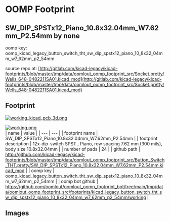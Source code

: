 # OOMP Footprint  
## SW_DIP_SPSTx12_Piano_10.8x32.04mm_W7.62mm_P2.54mm  by none  
  
oomp key: oomp_kicad_legacy_button_switch_tht_sw_dip_spstx12_piano_10_8x32_04mm_w7_62mm_p2_54mm  
  
source repo at: [http://gitlab.com/kicad-legacy/kicad-footprints/blob/master/tmp/data/oomlout_oomp_footprint_src/Socket.pretty/Wells_648-0482211SA01.kicad_mod](http://gitlab.com/kicad-legacy/kicad-footprints/blob/master/tmp/data/oomlout_oomp_footprint_src/Socket.pretty/Wells_648-0482211SA01.kicad_mod)  
## Footprint  
  
[![working_kicad_pcb_3d.png](working_kicad_pcb_3d_600.png)](working_kicad_pcb_3d.png)  
  
[![working.png](working_600.png)](working.png)  
| name | value | 
| --- | --- | 
| footprint name | SW_DIP_SPSTx12_Piano_10.8x32.04mm_W7.62mm_P2.54mm | 
| footprint description | 12x-dip-switch SPST , Piano, row spacing 7.62 mm (300 mils), body size 10.8x32.04mm | 
| number of pads | 24 | 
| github path | http://github.com/kicad-legacy/kicad-footprints/blob/master/tmp/data/oomlout_oomp_footprint_src/Button_Switch_THT.pretty/SW_DIP_SPSTx12_Piano_10.8x32.04mm_W7.62mm_P2.54mm.kicad_mod | 
| oomp key | oomp_kicad_legacy_button_switch_tht_sw_dip_spstx12_piano_10_8x32_04mm_w7_62mm_p2_54mm | 
| oomp bot github | https://github.com/oomlout/oomlout_oomp_footprint_bot/tree/main/tmp/data/oomlout_oomp_footprint_src/footprints/kicad_legacy_button_switch_tht_sw_dip_spstx12_piano_10_8x32_04mm_w7_62mm_p2_54mm/working | 
## Images  
